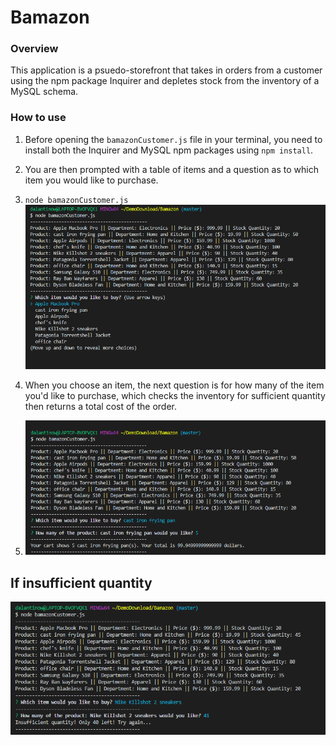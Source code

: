 # Bamazon

### Overview

This application is a psuedo-storefront that takes in orders from a customer using the npm package Inquirer and depletes stock from the inventory of a MySQL schema.

### How to use

1. Before opening the ```bamazonCustomer.js``` file in your terminal, you need to install both the Inquirer and MySQL npm packages using ```npm install```.

2. You are then prompted with a table of items and a question as to which item you would like to purchase.

3. ```node bamazonCustomer.js```
![alt text](bama.png)

4.  When you choose an item, the next question is for how many of the item you'd like to purchase, which checks the inventory for sufficient quantity then returns a total cost of the order.

5. ![alt text](bama2.png)

## If insufficient quantity

![alt text](bama3.png)




